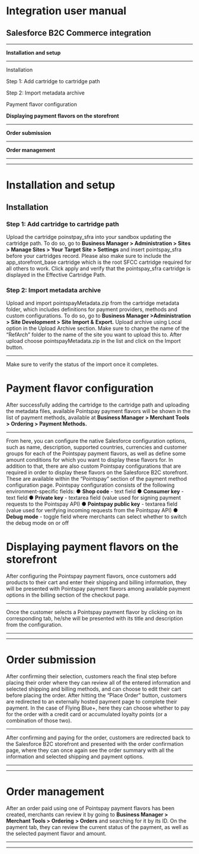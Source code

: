 # Integration user manual
## Salesforce B2C Commerce integration

---

**Installation and setup**
****
Installation

Step 1: Add cartridge to cartridge path

Step 2: Import metadata archive

Payment flavor configuration

**Displaying payment flavors on the storefront**
****
**Order submission**
****
**Order management**
****


---

# Installation and setup
## Installation
### Step 1: Add cartridge to cartridge path
Upload the cartridge poinstpay_sfra into your sandbox updating the cartridge path. To
do so, go to **Business Manager > Administration > Sites > Manage Sites > Your**
**Target Site > Settings** and insert pointspay_sfra before your cartridges record. Please
also make sure to include the app_storefront_base cartridge which is the root SFCC
cartridge required for all others to work.
Click apply and verify that the pointspay_sfra cartridge is displayed in the Effective
Cartridge Path.
### Step 2: Import metadata archive
Upload and import pointspayMetadata.zip from the cartridge metadata folder, which
includes definitions for payment providers, methods and custom configurations. To do
so, go to **Business Manager >Administration > Site Development > Site Import &**
**Export.** Upload archive using Local option in the Upload Archive section. Make sure to
change the name of the “RefArch” folder to the name of the site you want to upload this
to. After upload choose pointspayMetadata.zip in the list and click on the Import button.


---

Make sure to verify the status of the import once it completes.
# Payment flavor configuration
After successfully adding the cartridge to the cartridge path and uploading the metadata
files, available Pointspay payment flavors will be shown in the list of payment methods,
available at **Business Manager > Merchant Tools > Ordering > Payment Methods.**


---

From here, you can configure the native Salesforce configuration options, such as
name, description, supported countries, currencies and customer groups for each of the
Pointspay payment flavors, as well as define some amount conditions for which you
want to display these flavors for.
In addition to that, there are also custom Pointspay configurations that are required in
order to display these flavors on the Salesforce B2C storefront. These are available
within the “Pointspay” section of the payment method configuration page.
Pointspay configuration consists of the following environment-specific fields:
●
**Shop code** - text field
●
**Consumer key** - text field
●
**Private key** - textarea field (value used for signing payment requests to the
Pointspay API)
●
**Pointspay public key** - textarea field (value used for verifying incoming requests
from the Pointspay API)
●
**Debug mode** - toggle field where merchants can select whether to switch the
debug mode on or off
# Displaying payment flavors on the storefront
After configuring the Pointspay payment flavors, once customers add products to their
cart and enter their shipping and billing information, they will be presented with
Pointspay payment flavors among available payment options in the billing section of the
checkout page.


---

Once the customer selects a Pointspay payment flavor by clicking on its corresponding
tab, he/she will be presented with its title and description from the configuration.


---



---

# Order submission
After confirming their selection, customers reach the final step before placing their order
where they can review all of the entered information and selected shipping and billing
methods, and can choose to edit their cart before placing the order.
After hitting the “Place Order” button, customers are redirected to an externally hosted
payment page to complete their payment.
In the case of Flying Blue+, here they can choose whether to pay for the order with a
credit card or accumulated loyalty points (or a combination of those two).


---

After confirming and paying for the order, customers are redirected back to the
Salesforce B2C storefront and presented with the order confirmation page, where they
can once again see the order summary with all the information and selected shipping
and payment options.


---



---

# Order management
After an order paid using one of Pointspay payment flavors has been created,
merchants can review it by going to **Business Manager > Merchant Tools > Ordering**
**> Orders** and searching for it by its ID.
On the payment tab, they can review the current status of the payment, as well as the
selected payment flavor and amount.


---



---